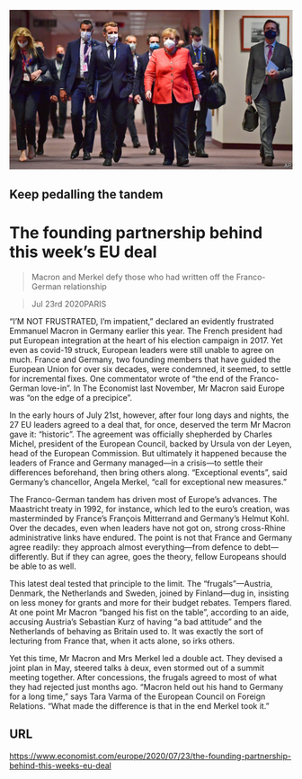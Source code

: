 ![](./images/20200725_EUP001.jpg)

## Keep pedalling the tandem

# The founding partnership behind this week’s EU deal

> Macron and Merkel defy those who had written off the Franco-German relationship

> Jul 23rd 2020PARIS

“I’M NOT FRUSTRATED, I’m impatient,” declared an evidently frustrated Emmanuel Macron in Germany earlier this year. The French president had put European integration at the heart of his election campaign in 2017. Yet even as covid-19 struck, European leaders were still unable to agree on much. France and Germany, two founding members that have guided the European Union for over six decades, were condemned, it seemed, to settle for incremental fixes. One commentator wrote of “the end of the Franco-German love-in”. In The Economist last November, Mr Macron said Europe was “on the edge of a precipice”.

In the early hours of July 21st, however, after four long days and nights, the 27 EU leaders agreed to a deal that, for once, deserved the term Mr Macron gave it: “historic”. The agreement was officially shepherded by Charles Michel, president of the European Council, backed by Ursula von der Leyen, head of the European Commission. But ultimately it happened because the leaders of France and Germany managed—in a crisis—to settle their differences beforehand, then bring others along. “Exceptional events”, said Germany’s chancellor, Angela Merkel, “call for exceptional new measures.”

The Franco-German tandem has driven most of Europe’s advances. The Maastricht treaty in 1992, for instance, which led to the euro’s creation, was masterminded by France’s François Mitterrand and Germany’s Helmut Kohl. Over the decades, even when leaders have not got on, strong cross-Rhine administrative links have endured. The point is not that France and Germany agree readily: they approach almost everything—from defence to debt—differently. But if they can agree, goes the theory, fellow Europeans should be able to as well.

This latest deal tested that principle to the limit. The “frugals”—Austria, Denmark, the Netherlands and Sweden, joined by Finland—dug in, insisting on less money for grants and more for their budget rebates. Tempers flared. At one point Mr Macron “banged his fist on the table”, according to an aide, accusing Austria’s Sebastian Kurz of having “a bad attitude” and the Netherlands of behaving as Britain used to. It was exactly the sort of lecturing from France that, when it acts alone, so irks others.

Yet this time, Mr Macron and Mrs Merkel led a double act. They devised a joint plan in May, steered talks à deux, even stormed out of a summit meeting together. After concessions, the frugals agreed to most of what they had rejected just months ago. “Macron held out his hand to Germany for a long time,” says Tara Varma of the European Council on Foreign Relations. “What made the difference is that in the end Merkel took it.”

## URL

https://www.economist.com/europe/2020/07/23/the-founding-partnership-behind-this-weeks-eu-deal
